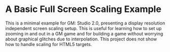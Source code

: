# A Basic Full Screen Scaling Example
This is a minimal example for GM: Studio 2.0, presenting a display resolution independent screen scaling setup. This is useful for learning how to set up zooming in and out in a GM game and for building a game without worrying about graphical glitches due to interpolation. This project does not show how to handle scaling for HTML5 targets.